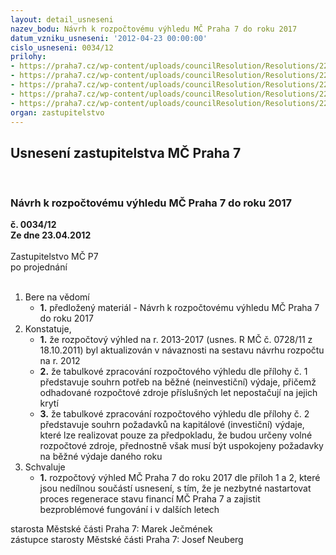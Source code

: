 ```yaml
---
layout: detail_usneseni
nazev_bodu: Návrh k rozpočtovému výhledu MČ Praha 7 do roku 2017
datum_vzniku_usneseni: '2012-04-23 00:00:00'
cislo_usneseni: 0034/12
prilohy:
- https://praha7.cz/wp-content/uploads/councilResolution/Resolutions/22160/2-12-(1)sr_v%c3%bdhled12-17_od_sr_2012varianta_bez_investic_2.xls
- https://praha7.cz/wp-content/uploads/councilResolution/Resolutions/22160/2-12-usneseni0577_11r.doc
- https://praha7.cz/wp-content/uploads/councilResolution/Resolutions/22160/2-12-(3)invest_v%c3%bdhled_2012-2022_p%c5%99%c3%adloha_%c4%8d1.xls
- https://praha7.cz/wp-content/uploads/councilResolution/Resolutions/22160/2-12-usneseni0728_11r.doc
- https://praha7.cz/wp-content/uploads/councilResolution/Resolutions/22160/2-12-usneseni0257_12.doc
organ: zastupitelstvo
---
```

<div id="ucUsn_pList" class="usn">
	<span><h2>Usnesení zastupitelstva MČ Praha 7 </h2>
<br></span><div class="standBody">
<span><h3>Návrh k rozpočtovému výhledu MČ Praha 7 do roku 2017</h3></span><div class="center">
		<strong>č. 0034/12</strong><br>
	</div>
<div class="center">
		<strong>Ze dne 23.04.2012</strong><br><br>
	</div>Zastupitelstvo MČ P7<br> po projednání<br><br><ol>
<li>Bere na vědomí<ul><li>
<strong>1.</strong> předložený materiál - Návrh k rozpočtovému výhledu MČ Praha 7 do roku 2017</li></ul>
</li>
<li>Konstatuje,<ul>
<li>
<strong>1.</strong> že rozpočtový výhled na r. 2013-2017 (usnes. R MČ č. 0728/11 z 18.10.2011) byl aktualizován v návaznosti na sestavu návrhu rozpočtu na r. 2012</li>
<li>
<strong>2.</strong> že tabulkové zpracování rozpočtového výhledu dle přílohy č. 1 představuje souhrn potřeb na běžné (neinvestiční) výdaje, přičemž  odhadované rozpočtové zdroje příslušných let nepostačují na jejich krytí</li>
<li>
<strong>3.</strong> že tabulkové zpracování rozpočtového výhledu dle přílohy č. 2 představuje souhrn požadavků na kapitálové (investiční) výdaje, které lze realizovat pouze za předpokladu, že budou určeny  volné rozpočtové zdroje, přednostně však musí být uspokojeny požadavky na běžné výdaje daného roku </li>
</ul>
</li>
<li>Schvaluje<ul><li>
<strong>1.</strong> rozpočtový výhled MČ Praha 7 do roku 2017 dle příloh 1 a 2,  které jsou  nedílnou součástí usnesení, s tím, že je nezbytné nastartovat proces  regenerace stavu financí MČ Praha 7  a  zajistit  bezproblémové fungování i v dalších letech</li></ul>
</li>
</ol>starosta Městské části Praha 7: Marek Ječmének<br>zástupce starosty Městské části Praha 7: Josef Neuberg
</div>
</div>